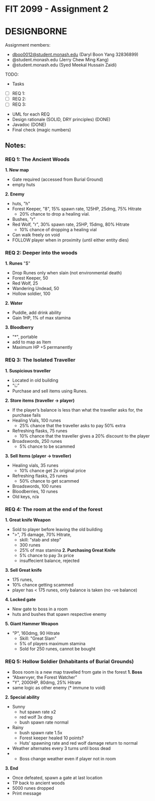 # FIT 2099 - Assignment 2

# DESIGNBORNE

Assignment members:
* dboo0012@student.monash.edu (Daryl Boon Yang 32836899)
* @student.monash.edu (Jerry Chew Ming Kang)
* @student.monash.edu (Syed Meekal Hussain Zaidi)

TODO:

- Tasks
- [ ] REQ 1:
- [ ] REQ 2:
- [ ] REQ 3:
- UML for each REQ
- Design rationale (SOLID, DRY principles) (DONE)
- Javadoc (DONE)
- Final check (magic numbers)
## Notes:

### REQ 1: The Ancient Woods
**1. New map**
- Gate required (accessed from Burial Ground)
- empty huts

**2. Enemy**
- huts, "h"
- Forest Keeper, "8", 15% spawn rate, 125HP, 25dmg, 75% Hitrate
  - 20% chance to drop a healing vial.
- Bushes, "r"
- Red Wolf, "r", 30% spawn rate, 25HP, 15dmg, 80% Hitrate
  - 10% chance of dropping a healing vial
- Can walk freely on void
- FOLLOW player when in proximity (until either entity dies)

### REQ 2: Deeper into the woods
**1. Runes**
"$"
- Drop Runes only when slain (not environmental death)
- Forest Keeper, 50
- Red Wolf, 25
- Wandering Undead, 50
- Hollow soldier, 100

**2. Water**
- Puddle, add drink ability
- Gain 1HP, 1% of max stamina

**3. Bloodberry**
- "*", portable
- add to map as Item
- Maximum HP +5 permanently

### REQ 3: The Isolated Traveller
**1. Suspicious traveller**
- Located in old building
- “ඞ”
- Purchase and sell items using Runes.

**2. Store items (traveller -> player)**
- If the player’s balance is less than what the traveller asks for, the purchase fails
- Healing Vials, 100 runes
  - 25% chance that the traveller asks to pay 50% extra
- Refreshing flasks, 75 runes
  - 10% chance that the traveller gives a 20% discount to the player
- Broadswords, 250 runes
  - 5% chance to be scammed

**3. Sell Items (player -> traveller)**
- Healing vials, 35 runes
  - 10% chance get 2x original price
- Refreshing flasks, 25 runes
  - 50% chance to get scammed
- Broadswords, 100 runes
- Bloodberries, 10 runes
- Old keys, n/a

### REQ 4: The room at the end of the forest
**1. Great knife Weapon**
- Sold to player before leaving the old building
- ">", 75 damage, 70% Hitrate,
  - skill: "stab and step"
  - 300 runes
  - 25% of max stamina
    **2. Purchasing Great Knife**
  - 5% chance to pay 3x price
  - insuffecient balance, rejected

**3. Sell Great knife**
- 175 runes,
- 10% chance getting scammed
- player has < 175 runes, only balance is taken (no -ve balance)

**4. Locked gate**
- New gate to boss in a room
- huts and bushes that spawn respective enemy

**5. Giant Hammer Weapon**
- "P", 160dmg, 90 Hitrate
  - Skill: "Great Slam"
  - 5% of players maximum stamina
  - Sold for 250 runes, cannot be bought

### REQ 5: Hollow Soldier (Inhabitants of Burial Grounds)
- Boos room is a new map travelled from gate in the forest
  **1. Boss**
- “Abxervyer, the Forest Watcher”
- "Y", 2000HP, 80dmg, 25% Hitrate
- same logic as other enemy (* immune to void)

**2. Special ability**
- Sunny
  - hut spawn rate x2
  - red wolf 3x dmg
  - bush spawn rate normal
- Rainy
  - bush spawn rate 1.5x
  - Forest keeper healed 10 points?
  - Huts’ spawning rate and red wolf damage return to normal
- Weather alternates every 3 turns until boss dead
- * Boss change weather even if player not in room

**3. End**
- Once defeated, spawn a gate at last location
- TP back to ancient woods
- 5000 runes dropped
- Print message
